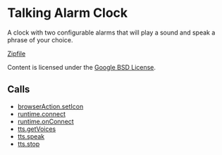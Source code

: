 
Talking Alarm Clock
=======

A clock with two configurable alarms that will play a sound and speak a phrase of your choice.

[Zipfile](http://developer.chrome.com/extensions/examples/extensions/talking_alarm_clock.zip)

Content is licensed under the [Google BSD License](http://code.google.com/google_bsd_license.html).

Calls
-----

* [browserAction.setIcon](http://developer.chrome.com/extensions/browserAction.html#method-setIcon)
* [runtime.connect](http://developer.chrome.com/extensions/runtime.html#method-connect)
* [runtime.onConnect](http://developer.chrome.com/extensions/runtime.html#event-onConnect)
* [tts.getVoices](http://developer.chrome.com/extensions/tts.html#method-getVoices)
* [tts.speak](http://developer.chrome.com/extensions/tts.html#method-speak)
* [tts.stop](http://developer.chrome.com/extensions/tts.html#method-stop)